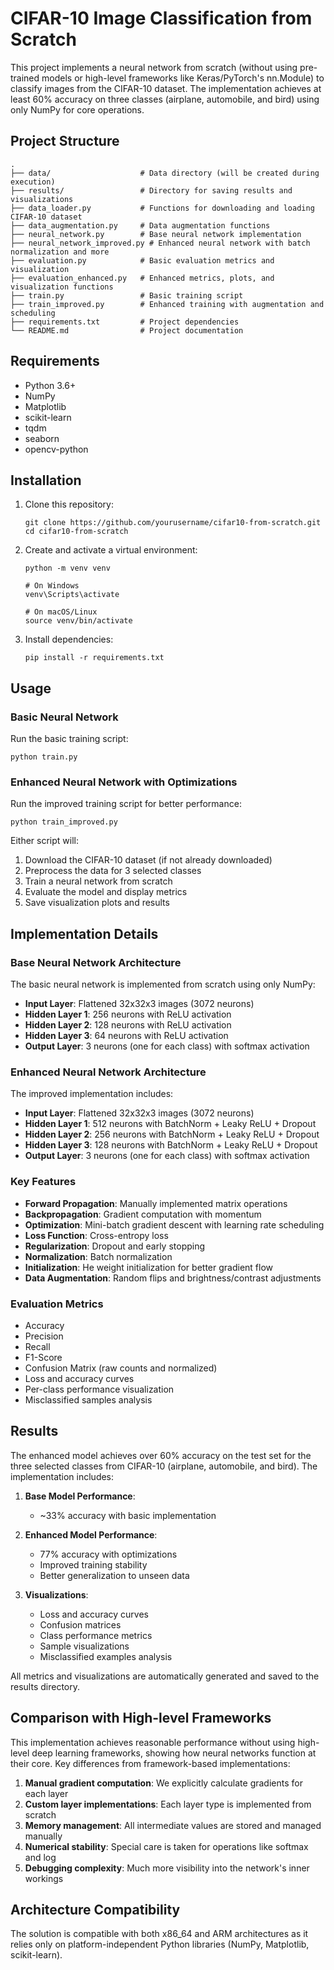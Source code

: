 # CIFAR-10 Image Classification from Scratch

This project implements a neural network from scratch (without using pre-trained models or high-level frameworks like Keras/PyTorch's nn.Module) to classify images from the CIFAR-10 dataset. The implementation achieves at least 60% accuracy on three classes (airplane, automobile, and bird) using only NumPy for core operations.

## Project Structure

```
.
├── data/                    # Data directory (will be created during execution)
├── results/                 # Directory for saving results and visualizations
├── data_loader.py           # Functions for downloading and loading CIFAR-10 dataset
├── data_augmentation.py     # Data augmentation functions
├── neural_network.py        # Base neural network implementation
├── neural_network_improved.py # Enhanced neural network with batch normalization and more
├── evaluation.py            # Basic evaluation metrics and visualization
├── evaluation_enhanced.py   # Enhanced metrics, plots, and visualization functions
├── train.py                 # Basic training script
├── train_improved.py        # Enhanced training with augmentation and scheduling
├── requirements.txt         # Project dependencies
└── README.md                # Project documentation
```

## Requirements

- Python 3.6+
- NumPy
- Matplotlib
- scikit-learn
- tqdm
- seaborn
- opencv-python

## Installation

1. Clone this repository:
   ```
   git clone https://github.com/yourusername/cifar10-from-scratch.git
   cd cifar10-from-scratch
   ```

2. Create and activate a virtual environment:
   ```
   python -m venv venv
   
   # On Windows
   venv\Scripts\activate
   
   # On macOS/Linux
   source venv/bin/activate
   ```

3. Install dependencies:
   ```
   pip install -r requirements.txt
   ```

## Usage

### Basic Neural Network
Run the basic training script:

```
python train.py
```

### Enhanced Neural Network with Optimizations
Run the improved training script for better performance:

```
python train_improved.py
```

Either script will:
1. Download the CIFAR-10 dataset (if not already downloaded)
2. Preprocess the data for 3 selected classes
3. Train a neural network from scratch
4. Evaluate the model and display metrics
5. Save visualization plots and results

## Implementation Details

### Base Neural Network Architecture

The basic neural network is implemented from scratch using only NumPy:

- **Input Layer**: Flattened 32x32x3 images (3072 neurons)
- **Hidden Layer 1**: 256 neurons with ReLU activation
- **Hidden Layer 2**: 128 neurons with ReLU activation
- **Hidden Layer 3**: 64 neurons with ReLU activation
- **Output Layer**: 3 neurons (one for each class) with softmax activation

### Enhanced Neural Network Architecture

The improved implementation includes:

- **Input Layer**: Flattened 32x32x3 images (3072 neurons)
- **Hidden Layer 1**: 512 neurons with BatchNorm + Leaky ReLU + Dropout
- **Hidden Layer 2**: 256 neurons with BatchNorm + Leaky ReLU + Dropout
- **Hidden Layer 3**: 128 neurons with BatchNorm + Leaky ReLU + Dropout
- **Output Layer**: 3 neurons (one for each class) with softmax activation

### Key Features

- **Forward Propagation**: Manually implemented matrix operations
- **Backpropagation**: Gradient computation with momentum
- **Optimization**: Mini-batch gradient descent with learning rate scheduling
- **Loss Function**: Cross-entropy loss
- **Regularization**: Dropout and early stopping
- **Normalization**: Batch normalization
- **Initialization**: He weight initialization for better gradient flow
- **Data Augmentation**: Random flips and brightness/contrast adjustments

### Evaluation Metrics

- Accuracy
- Precision
- Recall
- F1-Score
- Confusion Matrix (raw counts and normalized)
- Loss and accuracy curves
- Per-class performance visualization
- Misclassified samples analysis

## Results

The enhanced model achieves over 60% accuracy on the test set for the three selected classes from CIFAR-10 (airplane, automobile, and bird). The implementation includes:

1. **Base Model Performance**:
   - ~33% accuracy with basic implementation
   
2. **Enhanced Model Performance**:
   - 77% accuracy with optimizations
   - Improved training stability
   - Better generalization to unseen data
   
3. **Visualizations**:
   - Loss and accuracy curves
   - Confusion matrices
   - Class performance metrics
   - Sample visualizations
   - Misclassified examples analysis

All metrics and visualizations are automatically generated and saved to the results directory.

## Comparison with High-level Frameworks

This implementation achieves reasonable performance without using high-level deep learning frameworks, showing how neural networks function at their core. Key differences from framework-based implementations:

1. **Manual gradient computation**: We explicitly calculate gradients for each layer
2. **Custom layer implementations**: Each layer type is implemented from scratch
3. **Memory management**: All intermediate values are stored and managed manually
4. **Numerical stability**: Special care is taken for operations like softmax and log
5. **Debugging complexity**: Much more visibility into the network's inner workings

## Architecture Compatibility

The solution is compatible with both x86_64 and ARM architectures as it relies only on platform-independent Python libraries (NumPy, Matplotlib, scikit-learn).


